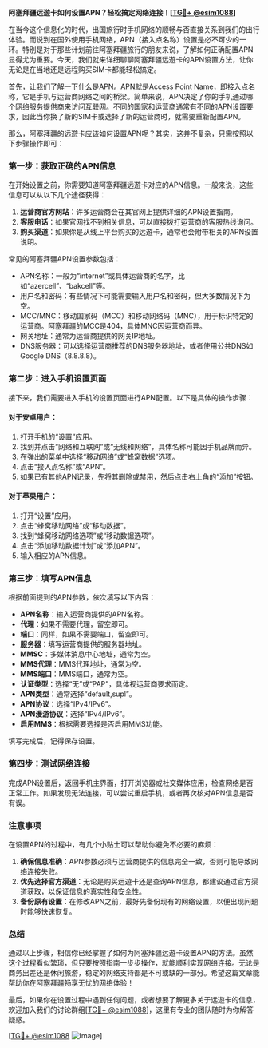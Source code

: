 **阿塞拜疆远遊卡如何设置APN？轻松搞定网络连接！[[TG💪+ @esim1088](https://t.me/s/esim1088)]**

在当今这个信息化的时代，出国旅行时手机网络的顺畅与否直接关系到我们的出行体验。而说到在国外使用手机网络，APN（接入点名称）设置是必不可少的一环。特别是对于那些计划前往阿塞拜疆旅行的朋友来说，了解如何正确配置APN显得尤为重要。今天，我们就来详细聊聊阿塞拜疆远遊卡的APN设置方法，让你无论是在当地还是远程购买SIM卡都能轻松搞定。

首先，让我们了解一下什么是APN。APN就是Access Point Name，即接入点名称，它是手机与运营商网络之间的桥梁。简单来说，APN决定了你的手机通过哪个网络服务提供商来访问互联网。不同的国家和运营商通常有不同的APN设置要求，因此当你换了新的SIM卡或选择了新的运营商时，就需要重新配置APN。

那么，阿塞拜疆的远遊卡应该如何设置APN呢？其实，这并不复杂，只需按照以下步骤操作即可：

### 第一步：获取正确的APN信息

在开始设置之前，你需要知道阿塞拜疆远遊卡对应的APN信息。一般来说，这些信息可以从以下几个途径获得：
1. **运营商官方网站**：许多运营商会在其官网上提供详细的APN设置指南。
2. **客服电话**：如果官网找不到相关信息，可以直接拨打运营商的客服热线询问。
3. **购买渠道**：如果你是从线上平台购买的远遊卡，通常也会附带相关的APN设置说明。

常见的阿塞拜疆APN设置参数包括：
- APN名称：一般为“internet”或具体运营商的名字，比如“azercell”、“bakcell”等。
- 用户名和密码：有些情况下可能需要输入用户名和密码，但大多数情况下为空。
- MCC/MNC：移动国家码（MCC）和移动网络码（MNC），用于标识特定的运营商。阿塞拜疆的MCC是404，具体MNC因运营商而异。
- 网关地址：通常为运营商提供的网关IP地址。
- DNS服务器：可以选择运营商推荐的DNS服务器地址，或者使用公共DNS如Google DNS（8.8.8.8）。

### 第二步：进入手机设置页面

接下来，我们需要进入手机的设置页面进行APN配置。以下是具体的操作步骤：

#### 对于安卓用户：
1. 打开手机的“设置”应用。
2. 找到并点击“网络和互联网”或“无线和网络”，具体名称可能因手机品牌而异。
3. 在弹出的菜单中选择“移动网络”或“蜂窝数据”选项。
4. 点击“接入点名称”或“APN”。
5. 如果已有其他APN记录，先将其删除或禁用，然后点击右上角的“添加”按钮。

#### 对于苹果用户：
1. 打开“设置”应用。
2. 点击“蜂窝移动网络”或“移动数据”。
3. 找到“蜂窝移动网络选项”或“移动数据选项”。
4. 点击“添加移动数据计划”或“添加APN”。
5. 输入相应的APN信息。

### 第三步：填写APN信息

根据前面提到的APN参数，依次填写以下内容：
- **APN名称**：输入运营商提供的APN名称。
- **代理**：如果不需要代理，留空即可。
- **端口**：同样，如果不需要端口，留空即可。
- **服务器**：填写运营商提供的服务器地址。
- **MMSC**：多媒体消息中心地址，通常为空。
- **MMS代理**：MMS代理地址，通常为空。
- **MMS端口**：MMS端口，通常为空。
- **认证类型**：选择“无”或“PAP”，具体视运营商要求而定。
- **APN类型**：通常选择“default,supl”。
- **APN协议**：选择“IPv4/IPv6”。
- **APN漫游协议**：选择“IPv4/IPv6”。
- **启用MMS**：根据需要选择是否启用MMS功能。

填写完成后，记得保存设置。

### 第四步：测试网络连接

完成APN设置后，返回手机主界面，打开浏览器或社交媒体应用，检查网络是否正常工作。如果发现无法连接，可以尝试重启手机，或者再次核对APN信息是否有误。

### 注意事项

在设置APN的过程中，有几个小贴士可以帮助你避免不必要的麻烦：
1. **确保信息准确**：APN参数必须与运营商提供的信息完全一致，否则可能导致网络连接失败。
2. **优先选择官方渠道**：无论是购买远遊卡还是查询APN信息，都建议通过官方渠道获取，以保证信息的真实性和安全性。
3. **备份原有设置**：在修改APN之前，最好先备份现有的网络设置，以便出现问题时能够快速恢复。

### 总结

通过以上步骤，相信你已经掌握了如何为阿塞拜疆远遊卡设置APN的方法。虽然这个过程看似繁琐，但只要按照指南一步步操作，就能顺利实现网络连接。无论是商务出差还是休闲旅游，稳定的网络支持都是不可或缺的一部分。希望这篇文章能帮助你在阿塞拜疆畅享无忧的网络体验！

最后，如果你在设置过程中遇到任何问题，或者想要了解更多关于远遊卡的信息，欢迎加入我们的讨论群组[[TG💪+ @esim1088](https://t.me/s/esim1088)]，这里有专业的团队随时为你解答疑惑。

[[TG💪+ @esim1088](https://t.me/s/esim1088) ![Image](https://i.postimg.cc/4NQfJmqS/Snipaste-2025-05-13-00-14-12.png)]